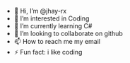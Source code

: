 - 👋 Hi, I’m @jhay-rx
- 👀 I’m interested in Coding
- 🌱 I’m currently learning C#
- 💞️ I’m looking to collaborate on github
- 📫 How to reach me my email
- ⚡ Fun fact: i like coding

<!---
jhay-rx/jhay-rx is a ✨ special ✨ repository because its `README.md` (this file) appears on your GitHub profile.
You can click the Preview link to take a look at your changes.
--->
